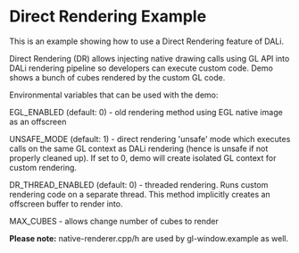 # Direct Rendering Example

This is an example showing how to use a Direct Rendering feature of DALi.

Direct Rendering (DR) allows injecting native drawing calls using GL API into
DALi rendering pipeline so developers can execute custom code. Demo shows a bunch
of cubes rendered by the custom GL code.

Environmental variables that can be used with the demo:

EGL_ENABLED (default: 0) - old rendering method using EGL native image as an offscreen

UNSAFE_MODE (default: 1) - direct rendering 'unsafe' mode which executes calls on the
same GL context as DALi rendering (hence is unsafe if not properly cleaned up). If set to 0,
demo will create isolated GL context for custom rendering.

DR_THREAD_ENABLED (default: 0) - threaded rendering. Runs custom rendering code on a separate
thread. This method implicitly creates an offscreen buffer to render into.

MAX_CUBES - allows change number of cubes to render

**Please note:** native-renderer.cpp/h are used by gl-window.example as well.